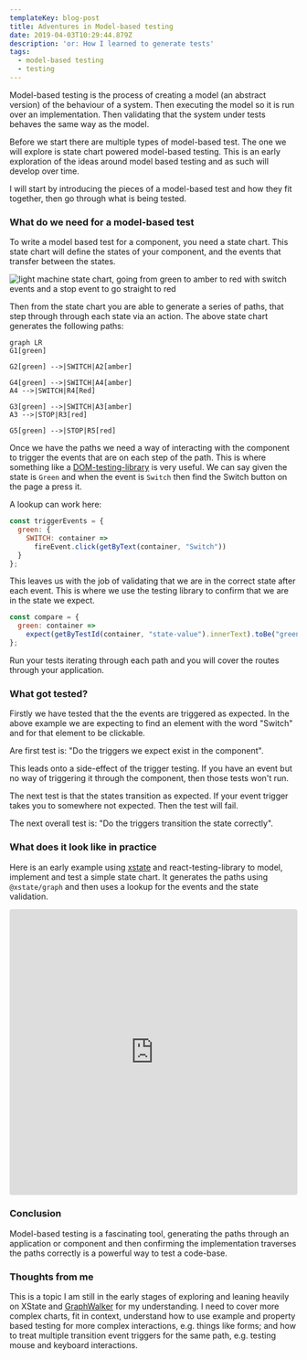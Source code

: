 ```yaml
---
templateKey: blog-post
title: Adventures in Model-based testing
date: 2019-04-03T10:29:44.879Z
description: 'or: How I learned to generate tests'
tags:
  - model-based testing
  - testing
---
```

Model-based testing is the process of creating a model (an abstract version) of the behaviour of a system. Then executing the model so it is run over an implementation. Then validating that the system under tests behaves the same way as the model.

Before we start there are multiple types of model-based test. The one we will explore is state chart powered model-based testing. This is an early exploration of the ideas around model based testing and as such will develop over time.

I will start by introducing the pieces of a model-based test and how they fit together, then go through what is being tested.

### What do we need for a model-based test

To write a model based test for a component, you need a state chart. This state chart will define the states of your component, and the events that transfer between the states.  

![light machine state chart, going from green to amber to red with switch events and a stop event to go straight to red](https://res.cloudinary.com/lazydayed/image/upload/v1554714019/Devtings/light-machine.png "Light state chart")

Then from the state chart you are able to generate a series of paths, that step through through each state via an action. The above state chart generates the following paths:

```mermaid
graph LR
G1[green]

G2[green] -->|SWITCH|A2[amber]

G4[green] -->|SWITCH|A4[amber]
A4 -->|SWITCH|R4[Red]

G3[green] -->|SWITCH|A3[amber]
A3 -->|STOP|R3[red]

G5[green] -->|STOP|R5[red]

```

Once we have the paths we need a way of interacting with the component to trigger the events that are on each step of the path. This is where something like a [DOM-testing-library](https://testing-library.com/) is very useful. We can say given the state is `Green` and when the event is `Switch` then find the Switch button on the page a press it. 

A lookup can work here:

```js
const triggerEvents = {
  green: {
    SWITCH: container => 
      fireEvent.click(getByText(container, "Switch"))
  }
};
```

This leaves us with the job of validating that we are in the correct state after each event. This is where we use the testing library to confirm that we are in the state we expect.

```js
const compare = {
  green: container => 
    expect(getByTestId(container, "state-value").innerText).toBe("green");
};
```

Run your tests iterating through each path and you will cover the routes through your application.

### What got tested?

Firstly we have tested that the the events are triggered as expected. In the above example we are expecting to find an element with the word "Switch" and for that element to be clickable.

Are first test is: "Do the triggers we expect exist in the component".

This leads onto a side-effect of the trigger testing. If you have an event but no way of triggering it through the component, then those tests won't run.

The next test is that the states transition as expected. If your event trigger takes you to somewhere not expected. Then the test will fail.

The next overall test is: "Do the triggers transition the state correctly".

### What does it look like in practice

Here is an early example using [xstate](https://xstate.js.org/) and react-testing-library to model, implement and test a simple state chart. It generates the paths using `@xstate/graph` and then uses a lookup for the events and the state validation.

<iframe src="https://codesandbox.io/embed/v0o9xv4n67?fontsize=14" title="xstate model-based testing" style="width:100%; height:500px; border:0; border-radius: 4px; overflow:hidden;" sandbox="allow-modals allow-forms allow-popups allow-scripts allow-same-origin"></iframe>

### Conclusion

Model-based testing is a fascinating tool, generating the paths through an application or component and then confirming the implementation traverses the paths correctly is a powerful way to test a code-base.  

### Thoughts from me

This is a topic I am still in the early stages of exploring and leaning heavily on XState and [GraphWalker](http://graphwalker.github.io) for my understanding. I need to cover more complex charts, fit in context, understand how to use example and property based testing for more complex interactions, e.g. things like forms; and how to treat multiple transition event triggers for the same path, e.g. testing mouse and keyboard interactions.  
 


